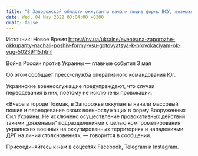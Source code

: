 ```yaml
---
title: "В Запорожской области оккупанты начали пошив формы ВСУ, возможны провокации — ОК Юг"
date: Wed, 04 May 2022 03:04:00 +0300
draft: false
---
```

Источник: Новое Время https://nv.ua/ukraine/events/na-zaporozhe-okkupanty-nachali-poshiv-formy-vsu-gotovyatsya-k-provokaciyam-ok-yug-50239115.html


Война России против Украины — главные события 3 мая

Об этом сообщает пресс-служба оперативного командования Юг.

Украинские военнослужащие предупреждают, что случаи переодевания в них, поэтому не исключены провокации.

«Вчера в городе Токмак, в Запорожье оккупанты начали массовый пошив и переодевание своих военнослужащих в форму Вооруженных Сил Украины. Не исключено осуществление провокативных действий такими „ряжеными“ подразделениями с целью компрометирования украинских военных на оккупированных территориях и нападениями ДРГ на линии столкновения», — говорится в сообщении.

Присоединяйтесь к нам в соцсетях Facebook, Telegram и Instagram.
